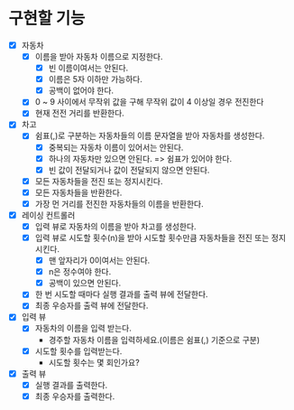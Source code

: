 # 구현할 기능
- [x] 자동차
  - [x] 이름을 받아 자동차 이름으로 지정한다.
    - [x] 빈 이름이여서는 안된다.
    - [x] 이름은 5자 이하만 가능하다.
    - [x] 공백이 없어야 한다.
  - [x] 0 ~ 9 사이에서 무작위 값을 구해 무작위 값이 4 이상일 경우 전진한다
  - [x] 현재 전전 거리를 반환한다.
- [x] 차고
  - [x] 쉼표(,)로 구분하는 자동차들의 이름 문자열을 받아 자동차를 생성한다.
    - [x] 중복되는 자동차 이름이 있어서는 안된다.
    - [x] 하나의 자동차만 있으면 안된다. => 쉼표가 있어야 한다.
    - [x] 빈 값이 전달되거나 값이 전달되지 않으면 안된다.
  - [x] 모든 자동차들을 전진 또는 정지시킨다.
  - [x] 모든 자동차들을 반환한다.
  - [x] 가장 먼 거리를 전진한 자동차들의 이름을 반환한다.
- [x] 레이싱 컨트롤러
  - [x] 입력 뷰로 자동차의 이름을 받아 차고를 생성한다.
  - [x] 입력 뷰로 시도할 횟수(n)을 받아 시도할 횟수만큼 자동차들을 전진 또는 정지 시킨다.
    - [x] 맨 앞자리가 0이여서는 안된다.
    - [x] n은 정수여야 한다.
    - [x] 공백이 있으면 안된다.
  - [x] 한 번 시도할 때마다 실행 결과를 출력 뷰에 전달한다.
  - [x] 최종 우승자를 출력 뷰에 전달한다.
- [x] 입력 뷰
  - [x] 자동차의 이름을 입력 받는다.
    - 경주할 자동차 이름을 입력하세요.(이름은 쉼표(,) 기준으로 구분)
  - [x] 시도할 횟수를 입력받는다.
    - 시도할 횟수는 몇 회인가요?
- [x] 출력 뷰
  - [x] 실행 결과를 출력한다.
  - [x] 최종 우승자를 출력한다.
